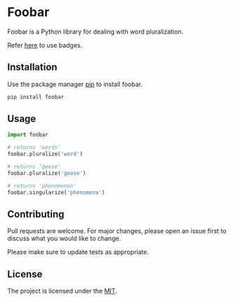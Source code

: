 # Foobar

Foobar is a Python library for dealing with word pluralization.

Refer [here](https://github.com/eymankun/badges) to use badges.

## Installation

Use the package manager [pip](https://pip.pypa.io/en/stable/) to install foobar.

```bash
pip install foobar
```

## Usage

```python
import foobar

# returns 'words'
foobar.pluralize('word')

# returns 'geese'
foobar.pluralize('goose')

# returns 'phenomenon'
foobar.singularize('phenomena')
```

## Contributing

Pull requests are welcome. For major changes, please open an issue first
to discuss what you would like to change.

Please make sure to update tests as appropriate.

## License

The project is licensed under the [MIT](https://choosealicense.com/licenses/mit/).
